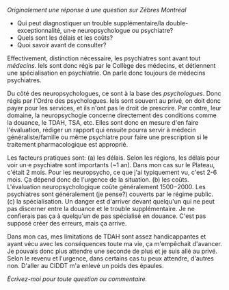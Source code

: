 *Originalement une réponse à une question sur Zèbres Montréal*

- Qui peut diagnostiquer un trouble supplémentaire/la double-exceptionnalité, un·e neuropsychologue ou psychiatre?
- Quels sont les délais et les coûts?
- Quoi savoir avant de consulter?

Effectivement, distinction nécessaire, les psychiatres sont avant tout *médecins*. Iels sont donc régis par le Collège des médecins, et détiennent une spécialisation en psychiatrie. On parle donc toujours de médecins psychiatres.

Du côté des neuropsychologues, ce sont à la base des *psychologues*. Donc régis par l'Ordre des psychologues. Iels sont souvent au privé, on doit donc payer pour les services, et ils n'ont pas le droit de prescrire. Par contre, leur domaine, la neuropsychogie concerne directement des conditions comme la douance, le TDAH, TSA, etc. Elles sont donc en mesure d'en faire l'évaluation, rédiger un rapport qui ensuite pourra servir à médecin généraliste/famille ou même psychiatre pour faire une prescription si le traitement pharmacologique est approprié.

Les facteurs pratiques sont: (a) les délais. Selon les régions, les délais pour voir un·e psychiatre sont importants (~1 an). Dans mon cas sur le Plateau, c'était 2 mois. Pour les neuropsycho, ce que j'ai typiquement vu, c'est 2-6 mois. Ça dépend donc de l'urgence de la situation. (b) les coûts. L'évaluation neuropsychologique coûte généralement 1500$-2000$. Les psychiatres sont généralement (je pense?) couverts par le régime public. (c) la spécialisation. Un danger est d'arriver devant quelqu'un qui ne peut pas discerner entre la douance et le trouble supplémentaire. Je ne confierais pas ça à quelqu'un de pas spécialisé en douance. C'est pas supposé créer des erreurs, mais ça arrive.

Dans mon cas, mes limitations de TDAH sont assez handicappantes et ayant vécu avec les conséquences toute ma vie, ça m'empêchait d'avancer. Je pouvais donc plus attendre une seconde de plus et je suis allé au privé. Selon le revenu et l'urgence, dans certains cas tu peux attendre, d'autres non. D'aller au CIDDT m'a enlevé un poids des épaules.

*Écrivez-moi pour toute question ou commentaire.*
